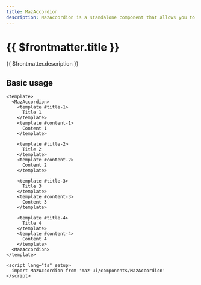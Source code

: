 ```yaml
---
title: MazAccordion
description: MazAccordion is a standalone component that allows you to create an accordion with a title and content.
---
```


# {{ $frontmatter.title }}

{{ $frontmatter.description }}

<!--@include: ./../.vitepress/mixins/getting-started.md-->

## Basic usage

<MazAccordion class="maz-w-full">
  <template #title-1>
    Title 1
  </template>
  <template #content-1>
    Content 1
  </template>
  <template #title-2>
    Title 2
  </template>
  <template #content-2>
    Content 2
  </template>
  <template #title-3>
    Title 3
  </template>
  <template #content-3>
    Content 3
  </template>
  <template #title-4>
    Title 4
  </template>
  <template #content-4>
    Content 4
  </template>
</MazAccordion>

```vue
<template>
  <MazAccordion>
    <template #title-1>
      Title 1
    </template>
    <template #content-1>
      Content 1
    </template>

    <template #title-2>
      Title 2
    </template>
    <template #content-2>
      Content 2
    </template>

    <template #title-3>
      Title 3
    </template>
    <template #content-3>
      Content 3
    </template>

    <template #title-4>
      Title 4
    </template>
    <template #content-4>
      Content 4
    </template>
  <MazAccordion>
</template>

<script lang="ts" setup>
  import MazAccordion from 'maz-ui/components/MazAccordion'
</script>
```

<!--@include: ./../.vitepress/generated-docs/maz-accordion.doc.md-->
